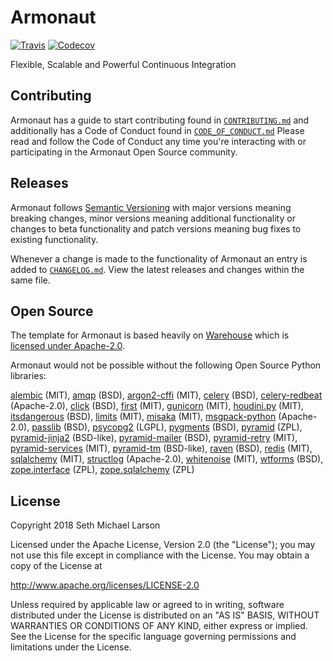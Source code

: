 # Armonaut

[![Travis](https://img.shields.io/travis/SethMichaelLarson/Armonaut/master.svg)](https://travis-ci.org/SethMichaelLarson/Armonaut)
[![Codecov](https://img.shields.io/codecov/c/github/SethMichaelLarson/Armonaut/master.svg)](https://codecov.io/gh/SethMichaelLarson/Armonaut)

Flexible, Scalable and Powerful Continuous Integration

## Contributing

Armonaut has a guide to start contributing found in [`CONTRIBUTING.md`](https://github.com/SethMichaelLarson/Armonaut/blob/master/CONTRIBUTING.md)
and additionally has a Code of Conduct found in [`CODE_OF_CONDUCT.md`](https://github.com/SethMichaelLarson/Armonaut/blob/master/CODE_OF_CONDUCT.md)
Please read and follow the Code of Conduct any time you're interacting with or participating in the Armonaut Open Source community.

## Releases

Armonaut follows [Semantic Versioning](http://semver.org/spec/v2.0.0.html)
with major versions meaning breaking changes,
minor versions meaning additional functionality or changes to beta functionality
and patch versions meaning bug fixes to existing functionality.

Whenever a change is made to the functionality of Armonaut an entry is added to
[`CHANGELOG.md`](https://github.com/SethMichaelLarson/Armonaut/blob/master/CHANGELOG.md).
View the latest releases and changes within the same file.

## Open Source

The template for Armonaut is based heavily on [Warehouse](https://github.com/pypa/warehouse) which is
[licensed under Apache-2.0](https://github.com/pypa/warehouse/blob/master/LICENSE).

Armonaut would not be possible without the following Open Source Python libraries:

[alembic](https://bitbucket.org/zzzeek/alembic) (MIT),
[amqp](http://github.com/celery/py-amqp) (BSD),
[argon2-cffi](https://github.com/hynek/argon2_cffi) (MIT),
[celery](http://celeryproject.org/) (BSD),
[celery-redbeat](https://github.com/sibson/redbeat) (Apache-2.0),
[click](http://github.com/mitsuhiko/click) (BSD),
[first](https://github.com/hynek/first/) (MIT),
[gunicorn](http://gunicorn.org/) (MIT),
[houdini.py](http://python-houdini.61924.nl/) (MIT),
[itsdangerous](http://github.com/mitsuhiko/itsdangerous) (BSD),
[limits](https://limits.readthedocs.org/) (MIT),
[misaka](https://github.com/FSX/misaka) (MIT),
[msgpack-python](http://msgpack.org/) (Apache-2.0),
[passlib](https://bitbucket.org/ecollins/passlib) (BSD),
[psycopg2](http://initd.org/psycopg/) (LGPL),
[pygments](http://pygments.org/) (BSD),
[pyramid](https://trypyramid.com/) (ZPL),
[pyramid-jinja2](https://github.com/Pylons/pyramid_jinja2) (BSD-like),
[pyramid-mailer](http://docs.pylonsproject.org/projects/pyramid-mailer/en/latest/) (BSD),
[pyramid-retry](https://github.com/Pylons/pyramid_retry) (MIT),
[pyramid-services](https://github.com/mmerickel/pyramid_services) (MIT),
[pyramid-tm](http://docs.pylonsproject.org/projects/pyramid-tm/en/latest/) (BSD-like),
[raven](https://github.com/getsentry/raven-python) (BSD),
[redis](http://github.com/andymccurdy/redis-py) (MIT),
[sqlalchemy](http://sqlalchemy.org/) (MIT),
[structlog](http://www.structlog.org/) (Apache-2.0),
[whitenoise](http://whitenoise.evans.io/) (MIT),
[wtforms](http://wtforms.simplecodes.com/) (BSD),
[zope.interface](https://github.com/zopefoundation/zope.interface) (ZPL),
[zope.sqlalchemy](http://pypi.python.org/pypi/zope.sqlalchemy) (ZPL)

## License

Copyright 2018 Seth Michael Larson

Licensed under the Apache License, Version 2.0 (the "License");
you may not use this file except in compliance with the License.
You may obtain a copy of the License at

   http://www.apache.org/licenses/LICENSE-2.0

Unless required by applicable law or agreed to in writing, software
distributed under the License is distributed on an "AS IS" BASIS,
WITHOUT WARRANTIES OR CONDITIONS OF ANY KIND, either express or implied.
See the License for the specific language governing permissions and
limitations under the License.

